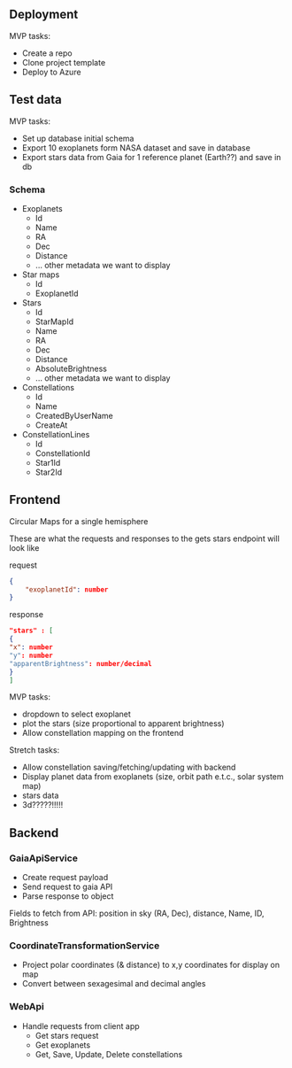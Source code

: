 ## Deployment

MVP tasks:
- Create a repo
- Clone project template
- Deploy to Azure

## Test data

MVP tasks:
- Set up database initial schema
- Export 10 exoplanets form NASA dataset and save in database
- Export stars data from Gaia for 1 reference planet (Earth??) and save in db

### Schema
- Exoplanets
  - Id
  - Name
  - RA
  - Dec
  - Distance
  - ... other metadata we want to display
- Star maps
  - Id
  - ExoplanetId
- Stars
  - Id
  - StarMapId
  - Name
  - RA
  - Dec
  - Distance
  - AbsoluteBrightness
  - ... other metadata we want to display
- Constellations
  - Id
  - Name
  - CreatedByUserName
  - CreateAt
- ConstellationLines
  - Id
  - ConstellationId
  - Star1Id
  - Star2Id

## Frontend

Circular Maps for a single hemisphere

These are what the requests and responses to the gets stars endpoint will look like

request
```json
{
    "exoplanetId": number
}
```

response 
```json
"stars" : [
{
"x": number
"y": number
"apparentBrightness": number/decimal
}
]
```

MVP tasks:
- dropdown to select exoplanet
- plot the stars (size proportional to apparent brightness)
- Allow constellation mapping on the frontend

Stretch tasks:
- Allow constellation saving/fetching/updating with backend
- Display planet data from exoplanets (size, orbit path e.t.c., solar system map)
- stars data
- 3d?????!!!!!


## Backend

### GaiaApiService

- Create request payload
- Send request to gaia API
- Parse response to object

Fields to fetch from API: position in sky (RA, Dec), distance, Name, ID, Brightness

### CoordinateTransformationService

- Project polar coordinates (& distance) to x,y coordinates for display on map
- Convert between sexagesimal and decimal angles

### WebApi

- Handle requests from client app
  - Get stars request
  - Get exoplanets
  - Get, Save, Update, Delete constellations
